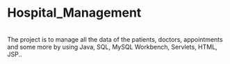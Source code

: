 # Hospital_Management
<br>
The project is to manage all the data of the patients, doctors, appointments and some more by using Java, SQL, MySQL Workbench, Servlets, HTML, JSP..
<br>
